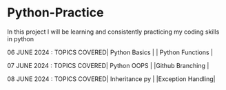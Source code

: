 # Python-Practice
In this project l will be learning and consistently practicing my coding skills in python

06 JUNE 2024 : TOPICS COVERED| Python Basics    |
                             | Python Functions |
                            
07 JUNE 2024 : TOPICS COVERED| Python OOPS      | 
                             |Github Branching  |

08 JUNE 2024 : TOPICS COVERED| Inheritance py   |
                             |Exception Handling|
